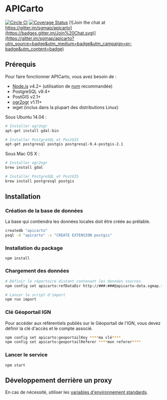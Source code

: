 # APICarto

[![Circle CI](https://circleci.com/gh/sgmap/apicarto/tree/master.svg?style=shield)](https://circleci.com/gh/sgmap/apicarto/tree/master)
[![Coverage Status](https://coveralls.io/repos/sgmap/apicarto/badge.svg?branch=master&service=github)](https://coveralls.io/github/sgmap/apicarto?branch=master)
[![Join the chat at https://gitter.im/sgmap/apicarto](https://badges.gitter.im/Join%20Chat.svg)](https://gitter.im/sgmap/apicarto?utm_source=badge&utm_medium=badge&utm_campaign=pr-badge&utm_content=badge)

## Prérequis

Pour faire fonctionner APICarto, vous avez besoin de :
* [Node.js](https://nodejs.org) v4.2+ (utilisation de [nvm](https://github.com/creationix/nvm) recommandée)
* PostgreSQL v9.4+
* PostGIS v2.1+
* [ogr2ogr](http://www.gdal.org/ogr2ogr.html) v1.11+
* wget (inclus dans la plupart des distributions Linux)

Sous Ubuntu 14.04 :
```bash
# Installer ogr2ogr
apt-get install gdal-bin

# Installer PostgreSQL et PostGIS
apt-get postgresql postgis postgresql-9.4-postgis-2.1
```

Sous Mac OS X :
```bash
# Installer ogr2ogr
brew install gdal

# Installer PostgreSQL et PostGIS
brew install postgresql postgis
```

## Installation

### Création de la base de données

La base qui contiendra les données locales doit être créée au prélable.
```bash
createdb "apicarto"
psql -d "apicarto" -c "CREATE EXTENSION postgis"
```

### Installation du package
```
npm install
```

### Chargement des données
```bash
# Définir le répertoire distant contenant les données sources
npm config set apicarto:refDataDir http://###:###@apicarto-data.sgmap.fr/prod

# Lancer le script d'import
npm run import
```

### Clé Géoportail IGN

Pour accéder aux référentiels publiés sur le Géoportail de l'IGN, vous devez définir la clé d'accès et le compte associé.

```bash
npm config set apicarto:geoportailKey ****ma clé****
npm config set apicarto:geoportailReferer ****mon referer****
```

### Lancer le service
```
npm start
```

## Développement derrière un proxy

En cas de nécessité, utiliser les [variables d'environnement standards](https://www.npmjs.com/package/request#controlling-proxy-behaviour-using-environment-variables).
